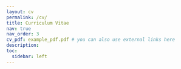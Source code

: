 ```yaml
---
layout: cv
permalink: /cv/
title: Curriculum Vitae
nav: true
nav_order: 3
cv_pdf: example_pdf.pdf # you can also use external links here
description: 
toc:
  sidebar: left
---
```

